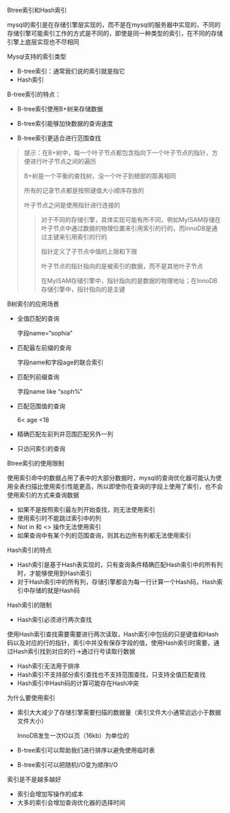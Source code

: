 Btree索引和Hash索引



mysql的索引是在存储引擎层实现的，而不是在mysql的服务器中实现的，不同的存储引擎可能索引工作的方式是不同的，即使是同一种类型的索引，在不同的存储引擎上底层实现也不尽相同



Mysql支持的索引类型

- B-tree索引：通常我们说的索引就是指它
- Hash索引



B-tree索引的特点：

- B-tree索引使用B+树来存储数据

- B-tree索引能够加快数据的查询速度

- B-tree索引更适合进行范围查找

> 提示：在B+树中，每一个叶子节点都包含指向下一个叶子节点的指针，方便进行叶子节点之间的遍历
>
> B+树是一个平衡的查找树，没一个叶子到根部的距离相同
>
> 所有的记录节点都是按照键值大小顺序存放的
>
> 叶子节点之间是使用指针进行连接的
>
> > 对于不同的存储引擎，具体实现可能有所不同，例如MyISAM存储在叶子节点中通过数据的物理位置来引用索引的行的，而InnoDB是通过主键来引用索引的行的
> >
> > 指针定义了子节点中值的上限和下限
> >
> > 叶子节点的指针指向的是被索引的数据，而不是其他叶子节点
> >
> > 在MyISAM存储引擎中，指针指向的是数据的物理地址；在InnoDB存储引擎中，指针指向的是主键



B树索引的应用场景

- 全值匹配的查询

  字段name=“sophia”

- 匹配最左前缀的查询

  字段name和字段age的联合索引

- 匹配列前缀查询

  字段name like “soph%”

- 匹配范围值的查询

  6< age <18

- 精确匹配左前列并范围匹配另外一列
- 只访问索引的查询



Btree索引的使用限制

使用索引命中的数据占用了表中的大部分数据时，mysql的查询优化器可能认为使用全表扫描比使用索引性能更高，所以即使你在查询的字段上使用了索引，也不会使用索引的方式来查询数据

- 如果不是按照索引最左列开始查找，则无法使用索引
- 使用索引时不能跳过索引中的列
- Not in 和 <>  操作无法使用索引
- 如果查询中有某个列的范围查询，则其右边所有列都无法使用索引



Hash索引的特点

- Hash索引是基于Hash表实现的，只有查询条件精确匹配Hash索引中的所有列时，才能够使用到Hash索引
- 对于Hash索引中的所有列，存储引擎都会为每一行计算一个Hash码，Hash索引中存储的就是Hash码



Hash索引的限制

- Hash索引必须进行两次查找

使用Hash索引查找需要需要进行两次读取，Hash索引中包括的只是键值和Hash码以及对应的行的指针，索引中并没有保存字段的值，使用Hash索引时需要，通过Hash索引找到对应的行→通过行号读取行数据

- Hash索引无法用于排序
- Hash索引不支持部分索引查找也不支持范围查找，只支持全值匹配查找
- Hash索引中Hash码的计算可能存在Hash冲突



为什么要使用索引

- 索引大大减少了存储引擎需要扫描的数据量（索引文件大小通常远远小于数据文件大小）

  InnoDB发生一次IO以页（16kb）为单位的

- B-tree索引可以帮助我们进行排序以避免使用临时表

- B-tree索引可以把随机I/O变为顺序I/O



索引是不是越多越好

- 索引会增加写操作的成本
- 大多的索引会增加查询优化器的选择时间











